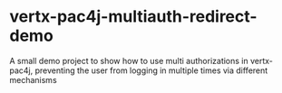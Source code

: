 # vertx-pac4j-multiauth-redirect-demo
A small demo project to show how to use multi authorizations in vertx-pac4j, preventing the user from logging in multiple times via different mechanisms
